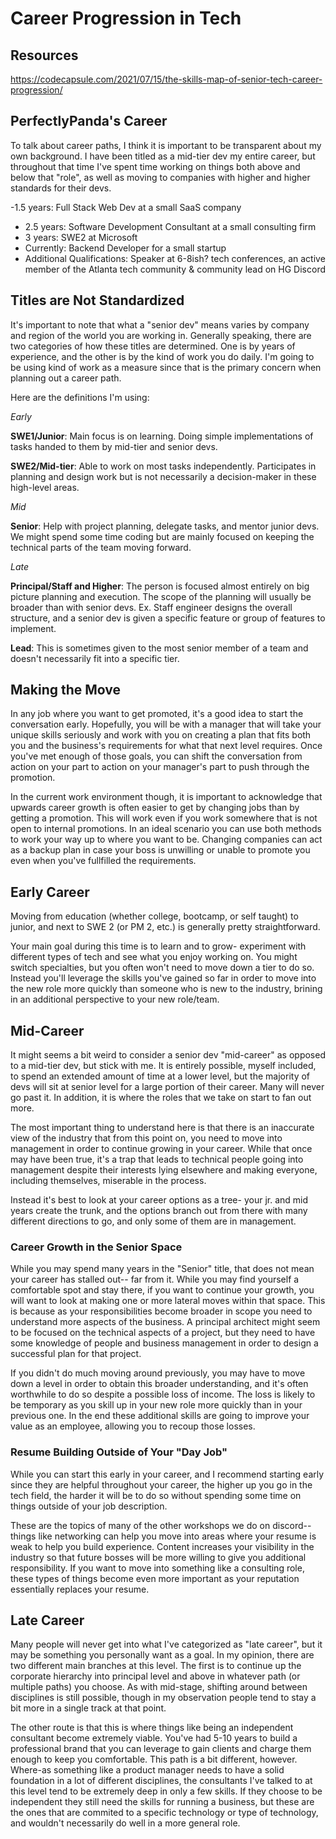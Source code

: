 # Career Progression in Tech

## Resources

<https://codecapsule.com/2021/07/15/the-skills-map-of-senior-tech-career-progression/>

## PerfectlyPanda's Career

To talk about career paths, I think it is important to be transparent about my own background. I have been titled as a mid-tier dev my entire career, but throughout that time I've spent time working on things both above and below that "role", as well as moving to companies with higher and higher standards for their devs.

-1.5 years: Full Stack Web Dev at a small SaaS company

- 2.5 years: Software Development Consultant at a small consulting firm
- 3 years: SWE2 at Microsoft
- Currently: Backend Developer for a small startup
- Additional Qualifications: Speaker at 6-8ish? tech conferences, an active member of the Atlanta tech community & community lead on HG Discord

## Titles are Not Standardized

It's important to note that what a "senior dev" means varies by company and region of the world you are working in. Generally speaking, there are two categories of how these titles are determined. One is by years of experience, and the other is by the kind of work you do daily. I'm going to be using kind of work as a measure since that is the primary concern when planning out a career path.

Here are the definitions I'm using:

*Early*

**SWE1/Junior**: Main focus is on learning. Doing simple implementations of tasks handed to them by mid-tier and senior devs.

**SWE2/Mid-tier**: Able to work on most tasks independently. Participates in planning and design work but is not necessarily a decision-maker in these high-level areas.

*Mid*

**Senior**: Help with project planning, delegate tasks, and mentor junior devs. We might spend some time coding but are mainly focused on keeping the technical parts of the team moving forward.

*Late*

**Principal/Staff and Higher**: The person is focused almost entirely on big picture planning and execution. The scope of the planning will usually be broader than with senior devs. Ex. Staff engineer designs the overall structure, and a senior dev is given a specific feature or group of features to implement.

**Lead**: This is sometimes given to the most senior member of a team and doesn't necessarily fit into a specific tier.

## Making the Move

In any job where you want to get promoted, it's a good idea to start the conversation early. Hopefully, you will be with a manager that will take your unique skills seriously and work with you on creating a plan that fits both you and the business's requirements for what that next level requires. Once you've met enough of those goals, you can shift the conversation from action on your part to action on your manager's part to push through the promotion.

In the current work environment though, it is important to acknowledge that upwards career growth is often easier to get by changing jobs than by getting a promotion. This will work even if you work somewhere that is not open to internal promotions. In an ideal scenario you can use both methods to work your way up to where you want to be. Changing companies can act as a backup plan in case your boss is unwilling or unable to promote you even when you've fullfilled the requirements.

## Early Career

Moving from education (whether college, bootcamp, or self taught) to junior, and next to SWE 2 (or PM 2, etc.) is generally pretty straightforward.

Your main goal during this time is to learn and to grow- experiment with different types of tech and see what you enjoy working on. You might switch specialties, but you often won't need to move down a tier to do so. Instead you'll leverage the skills you've gained so far in order to move into the new role more quickly than someone who is new to the industry, brining in an additional perspective to your new role/team.

## Mid-Career

It might seems a bit weird to consider a senior dev "mid-career" as opposed to a mid-tier dev, but stick with me. It is entirely possible, myself included, to spend an extended amount of time at a lower level, but the majority of devs will sit at senior level for a large portion of their career. Many will never go past it. In addition, it is where the roles that we take on start to fan out more.

The most important thing to understand here is that there is an inaccurate view of the industry that from this point on, you need to move into management in order to continue growing in your career. While that once may have been true, it's a trap that leads to technical people going into management despite their interests lying elsewhere and making everyone, including themselves, miserable in the process.

Instead it's best to look at your career options as a tree- your jr. and mid years create the trunk, and the options branch out from there with many different directions to go, and only some of them are in management.

### Career Growth in the Senior Space

While you may spend many years in the "Senior" title, that does not mean your career has stalled out-- far from it. While you may find yourself a comfortable spot and stay there, if you want to continue your growth, you will want to look at making one or more lateral moves within that space. This is because as your responsibilities become broader in scope you need to understand more aspects of the business. A principal architect might seem to be focused on the technical aspects of a project, but they need to have some knowledge of people and business management in order to design a successful plan for that project.

If you didn't do much moving around previously, you may have to move down a level in order to obtain this broader understanding, and it's often worthwhile to do so despite a possible loss of income. The loss is likely to be temporary as you skill up in your new role more quickly than in your previous one. In the end these additional skills are going to improve your value as an employee, allowing you to recoup those losses.

### Resume Building Outside of Your "Day Job"

While you can start this early in your career, and I recommend starting early since they are helpful throughout your career, the higher up you go in the tech field, the harder it will be to do so without spending some time on things outside of your job description.

These are the topics of many of the other workshops we do on discord-- things like networking can help you move into areas where your resume is weak to help you build experience. Content increases your visibility in the industry so that future bosses will be more willing to give you additional responsibility. If you want to move into something like a consulting role, these types of things become even more important as your reputation essentially replaces your resume.

## Late Career

Many people will never get into what I've categorized as "late career", but it may be something you personally want as a goal. In my opinion, there are two different main branches at this level. The first is to continue up the corporate hierarchy into principal level and above in whatever path (or multiple paths) you choose. As with mid-stage, shifting around between disciplines is still possible, though in my observation people tend to stay a bit more in a single track at that point.

The other route is that this is where things like being an independent consultant become extremely viable. You've had 5-10 years to build a professional brand that you can leverage to gain clients and charge them enough to keep you comfortable. This path is a bit different, however. Where-as something like a product manager needs to have a solid foundation in a lot of different disciplines, the consultants I've talked to at this level tend to be extremely deep in only a few skills. If they choose to be independent they still need the skills for running a business, but these are the ones that are commited to a specific technology or type of technology, and wouldn't necessarily do well in a more general role.
